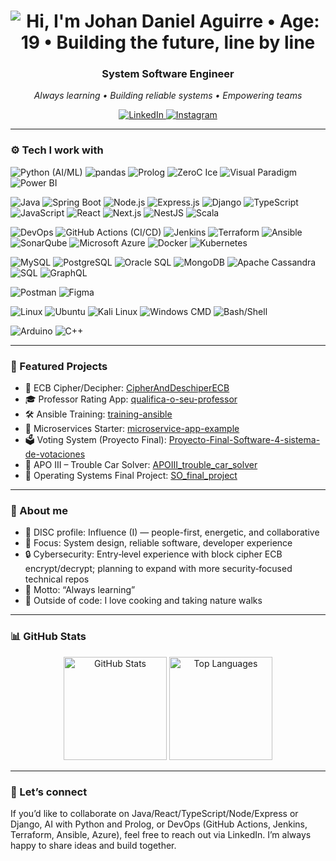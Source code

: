 <!--
Profile README for @JohanDanielAguirre
Vibe: Colorful, energetic, DISC "I" (Influence)
-->

<h1 align="center">
  <img
    src="https://readme-typing-svg.demolab.com?font=Poppins&weight=700&size=32&duration=2500&pause=1200&color=000000&center=true&vCenter=true&repeat=true&width=900&lines=Hi%2C+I'm+Johan+Daniel+Aguirre;Age%3A+19;Building+the+future%2C+line+by+line"
    alt="Hi, I'm Johan Daniel Aguirre • Age: 19 • Building the future, line by line"
  />
</h1>
<h3 align="center">System Software Engineer</h3>

<p align="center">
  <em>Always learning • Building reliable systems • Empowering teams</em>
</p>

<p align="center">
  <a href="https://www.linkedin.com/in/johan-daniel-aguirre-arias-0080871ab/">
    <img alt="LinkedIn" src="https://img.shields.io/badge/LinkedIn-Johan%20Daniel%20Aguirre-0A66C2?style=for-the-badge&logo=linkedin&logoColor=white" />
  </a>
  <a href="https://www.instagram.com/aguirrejohandaniel/">
    <img alt="Instagram" src="https://img.shields.io/badge/Instagram-@aguirrejohandaniel-E4405F?style=for-the-badge&logo=instagram&logoColor=white" />
  </a>
</p>

---

### ⚙️ Tech I work with

<!-- AI, Data Science & Modeling -->
<p>
  <img alt="Python (AI/ML)" title="Python (AI/ML)" src="https://img.shields.io/badge/Python%20(AI%2FML)-3776AB?style=for-the-badge&logo=python&logoColor=white" />
  <img alt="pandas" title="pandas" src="https://img.shields.io/badge/pandas-150458?style=for-the-badge&logo=pandas&logoColor=white" />
  <img alt="Prolog" title="Prolog" src="https://img.shields.io/badge/Prolog-333333?style=for-the-badge" />
  <img alt="ZeroC Ice" title="ZeroC Ice" src="https://img.shields.io/badge/ZeroC%20Ice-0B5FFF?style=for-the-badge" />
  <img alt="Visual Paradigm" title="Visual Paradigm" src="https://img.shields.io/badge/Visual%20Paradigm-ED1A3A?style=for-the-badge" />
  <img alt="Power BI" title="Power BI" src="https://img.shields.io/badge/Power%20BI-F2C811?style=for-the-badge&logo=powerbi&logoColor=000" />
</p>

<!-- Backend & Frontend -->
<p>
  <img alt="Java" title="Java" src="https://img.shields.io/badge/Java-E76F00?style=for-the-badge&logo=openjdk&logoColor=white" />
  <img alt="Spring Boot" title="Spring Boot" src="https://img.shields.io/badge/Spring%20Boot-6DB33F?style=for-the-badge&logo=springboot&logoColor=white" />
  <img alt="Node.js" title="Node.js" src="https://img.shields.io/badge/Node.js-339933?style=for-the-badge&logo=nodedotjs&logoColor=white" />
  <img alt="Express.js" title="Express.js" src="https://img.shields.io/badge/Express.js-000000?style=for-the-badge&logo=express&logoColor=white" />
  <img alt="Django" title="Django" src="https://img.shields.io/badge/Django-092E20?style=for-the-badge&logo=django&logoColor=white" />
  <img alt="TypeScript" title="TypeScript" src="https://img.shields.io/badge/TypeScript-3178C6?style=for-the-badge&logo=typescript&logoColor=white" />
  <img alt="JavaScript" title="JavaScript" src="https://img.shields.io/badge/JavaScript-FFDF00?style=for-the-badge&logo=javascript&logoColor=222" />
  <img alt="React" title="React" src="https://img.shields.io/badge/React-61DAFB?style=for-the-badge&logo=react&logoColor=222" />
  <img alt="Next.js" title="Next.js" src="https://img.shields.io/badge/Next.js-000000?style=for-the-badge&logo=nextdotjs&logoColor=white" />
  <img alt="NestJS" title="NestJS" src="https://img.shields.io/badge/NestJS-E0234E?style=for-the-badge&logo=nestjs&logoColor=white" />
  <img alt="Scala" title="Scala" src="https://img.shields.io/badge/Scala-DC322F?style=for-the-badge&logo=scala&logoColor=white" />
</p>

<!-- CI/CD, DevOps & Cloud -->
<p>
  <img alt="DevOps" title="DevOps" src="https://img.shields.io/badge/DevOps-💙-6C63FF?style=for-the-badge" />
  <img alt="GitHub Actions (CI/CD)" title="GitHub Actions (CI/CD)" src="https://img.shields.io/badge/GitHub%20Actions-2088FF?style=for-the-badge&logo=githubactions&logoColor=white" />
  <img alt="Jenkins" title="Jenkins" src="https://img.shields.io/badge/Jenkins-D24939?style=for-the-badge&logo=jenkins&logoColor=white" />
  <img alt="Terraform" title="Terraform" src="https://img.shields.io/badge/Terraform-7B42BC?style=for-the-badge&logo=terraform&logoColor=white" />
  <img alt="Ansible" title="Ansible" src="https://img.shields.io/badge/Ansible-EE0000?style=for-the-badge&logo=ansible&logoColor=white" />
  <img alt="SonarQube" title="SonarQube" src="https://img.shields.io/badge/SonarQube-4E9BCD?style=for-the-badge&logo=sonarqube&logoColor=white" />
  <img alt="Microsoft Azure" title="Microsoft Azure" src="https://img.shields.io/badge/Microsoft%20Azure-0078D4?style=for-the-badge&logo=microsoftazure&logoColor=white" />
  <img alt="Docker" title="Docker" src="https://img.shields.io/badge/Docker-2496ED?style=for-the-badge&logo=docker&logoColor=white" />
  <img alt="Kubernetes" title="Kubernetes" src="https://img.shields.io/badge/Kubernetes-326CE5?style=for-the-badge&logo=kubernetes&logoColor=white" />
</p>

<!-- Databases & APIs -->
<p>
  <img alt="MySQL" title="MySQL" src="https://img.shields.io/badge/MySQL-4479A1?style=for-the-badge&logo=mysql&logoColor=white" />
  <img alt="PostgreSQL" title="PostgreSQL" src="https://img.shields.io/badge/PostgreSQL-4169E1?style=for-the-badge&logo=postgresql&logoColor=white" />
  <img alt="Oracle SQL" title="Oracle SQL" src="https://img.shields.io/badge/Oracle%20SQL-F80000?style=for-the-badge&logo=oracle&logoColor=white" />
  <img alt="MongoDB" title="MongoDB" src="https://img.shields.io/badge/MongoDB-47A248?style=for-the-badge&logo=mongodb&logoColor=white" />
  <img alt="Apache Cassandra" title="Apache Cassandra" src="https://img.shields.io/badge/Apache%20Cassandra-1287B1?style=for-the-badge&logo=apachecassandra&logoColor=white" />
  <img alt="SQL" title="SQL" src="https://img.shields.io/badge/SQL-336791?style=for-the-badge" />
  <img alt="GraphQL" title="GraphQL" src="https://img.shields.io/badge/GraphQL-E10098?style=for-the-badge&logo=graphql&logoColor=white" />
</p>

<!-- Tools, Design & Testing -->
<p>
  <img alt="Postman" title="Postman" src="https://img.shields.io/badge/Postman-FF6C37?style=for-the-badge&logo=postman&logoColor=white" />
  <img alt="Figma" title="Figma" src="https://img.shields.io/badge/Figma-F24E1E?style=for-the-badge&logo=figma&logoColor=white" />
</p>

<!-- Operating Systems & Shell -->
<p>
  <img alt="Linux" title="Linux" src="https://img.shields.io/badge/Linux-FCC624?style=for-the-badge&logo=linux&logoColor=black" />
  <img alt="Ubuntu" title="Ubuntu" src="https://img.shields.io/badge/Ubuntu-E95420?style=for-the-badge&logo=ubuntu&logoColor=white" />
  <img alt="Kali Linux" title="Kali Linux" src="https://img.shields.io/badge/Kali%20Linux-557C94?style=for-the-badge&logo=kalilinux&logoColor=white" />
  <img alt="Windows CMD" title="Windows CMD" src="https://img.shields.io/badge/Windows%20CMD-0078D4?style=for-the-badge&logo=windows&logoColor=white" />
  <img alt="Bash/Shell" title="Bash/Shell" src="https://img.shields.io/badge/Bash-4EAA25?style=for-the-badge&logo=gnubash&logoColor=white" />
</p>

<!-- Systems & Embedded -->
<p>
  <img alt="Arduino" title="Arduino" src="https://img.shields.io/badge/Arduino-00979D?style=for-the-badge&logo=arduino&logoColor=white" />
  <img alt="C++" title="C++" src="https://img.shields.io/badge/C%2B%2B-00599C?style=for-the-badge&logo=c%2B%2B&logoColor=white" />
</p>

---

### 🚀 Featured Projects
- 🔐 ECB Cipher/Decipher: [CipherAndDeschiperECB](https://github.com/JohanDanielAguirre/CipherAndDeschiperECB)
- 🎓 Professor Rating App: [qualifica-o-seu-professor](https://github.com/JohanDanielAguirre/qualifica-o-seu-professor)
- 🛠️ Ansible Training: [training-ansible](https://github.com/JohanDanielAguirre/training-ansible)
- 🧭 Microservices Starter: [microservice-app-example](https://github.com/JohanDanielAguirre/microservice-app-example)
- 🗳️ Voting System (Proyecto Final): [Proyecto-Final-Software-4-sistema-de-votaciones](https://github.com/JohanDanielAguirre/Proyecto-Final-Software-4-sistema-de-votaciones)
- 🚗 APO III – Trouble Car Solver: [APOIII_trouble_car_solver](https://github.com/JohanDanielAguirre/APOIII_trouble_car_solver)
- 🧠 Operating Systems Final Project: [SO_final_project](https://github.com/JohanDanielAguirre/SO_final_project)

---

### 🌈 About me
- 💬 DISC profile: Influence (I) — people-first, energetic, and collaborative
- 🎯 Focus: System design, reliable software, developer experience
- 🔒 Cybersecurity: Entry‑level experience with block cipher ECB encrypt/decrypt; planning to expand with more security‑focused technical repos
- 🌱 Motto: “Always learning”
- 🥘 Outside of code: I love cooking and taking nature walks

---

### 📊 GitHub Stats
<p align="center">
  <img alt="GitHub Stats" height="165" src="https://github-readme-stats.vercel.app/api?username=JohanDanielAguirre&show_icons=true&theme=synthwave&hide_border=true" />
  <img alt="Top Languages" height="165" src="https://github-readme-stats.vercel.app/api/top-langs/?username=JohanDanielAguirre&layout=compact&theme=synthwave&hide_border=true" />
</p>

---

### 🤝 Let’s connect
If you’d like to collaborate on Java/React/TypeScript/Node/Express or Django, AI with Python and Prolog, or DevOps (GitHub Actions, Jenkins, Terraform, Ansible, Azure), feel free to reach out via LinkedIn. I’m always happy to share ideas and build together.
